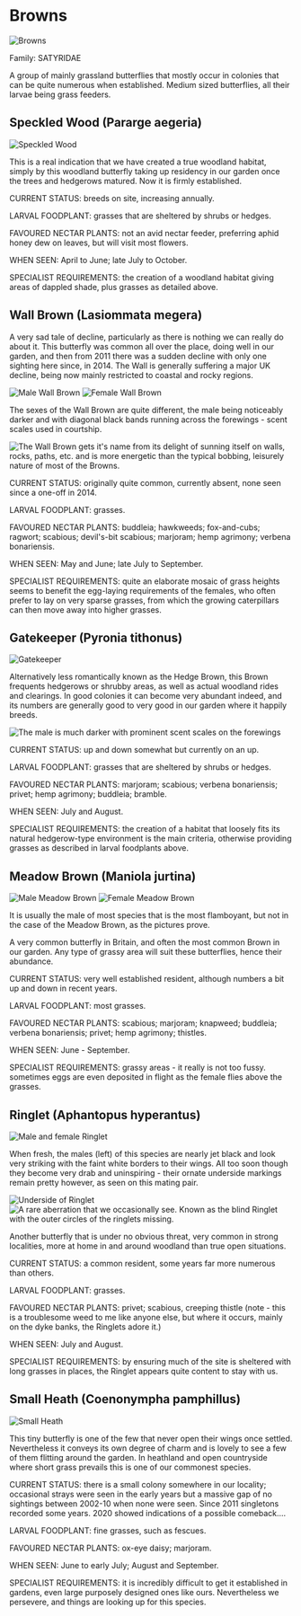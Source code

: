 Browns
======

![Browns](/asset/photo/Browns%202.jpg)

Family: SATYRIDAE

A group of mainly grassland butterflies that mostly occur in colonies that can be quite numerous when established. Medium sized butterflies, all their larvae being grass feeders.

Speckled Wood (Pararge aegeria)
-------------------------------

![Speckled Wood](/asset/photo/Speckled%20Wood%202.jpg)

This is a real indication that we have created a true woodland habitat, simply by this woodland butterfly taking up residency in our garden once the trees and hedgerows matured. Now it is firmly established.

CURRENT STATUS: breeds on site, increasing annually.

LARVAL FOODPLANT: grasses that are sheltered by shrubs or hedges.

FAVOURED NECTAR PLANTS: not an avid nectar feeder, preferring aphid honey dew on leaves, but will visit most flowers.

WHEN SEEN: April to June; late July to October.

SPECIALIST REQUIREMENTS: the creation of a woodland habitat giving areas of dappled shade, plus grasses as detailed above.

Wall Brown (Lasiommata megera)
------------------------------

A very sad tale of decline, particularly as there is nothing we can really do about it. This butterfly was common all over the place, doing well in our garden, and then from 2011 there was a sudden decline with only one sighting here since, in 2014. The Wall is generally suffering a major UK decline, being now mainly restricted to coastal and rocky regions.

![Male Wall Brown](/asset/photo/Wall%20Brown%20male.jpg) ![Female Wall Brown](/asset/photo/Wall%20Brown%20female.jpg)

The sexes of the Wall Brown are quite different, the male being noticeably darker and with diagonal black bands running across the forewings - scent scales used in courtship. 

![The Wall Brown gets it's name from its delight of sunning itself on walls, rocks, paths, etc. and is more energetic than the typical bobbing, leisurely nature of most of the Browns.](/asset/photo/Wall%20Brown%20basking.jpg)

CURRENT STATUS: originally quite common, currently absent, none seen since a one-off in 2014.

LARVAL FOODPLANT: grasses.

FAVOURED NECTAR PLANTS: buddleia; hawkweeds; fox-and-cubs; ragwort; scabious; devil's-bit scabious; marjoram; hemp agrimony; verbena bonariensis.

WHEN SEEN: May and June; late July to September.

SPECIALIST REQUIREMENTS: quite an elaborate mosaic of grass heights seems to benefit the egg-laying requirements of the females, who often prefer to lay on very sparse grasses, from which the growing caterpillars can then move away into higher grasses.

Gatekeeper (Pyronia tithonus)
-----------------------------

![Gatekeeper](/asset/photo/Gatekeeper.jpg) 

Alternatively less romantically known as the Hedge Brown, this Brown frequents hedgerows or shrubby areas, as well as actual woodland rides and clearings. In good colonies it can become very abundant indeed, and its numbers are generally good to very good in our garden where it happily breeds.

![The male is much darker with prominent scent scales on the forewings](/asset/photo/Gatekeeper%20male%20and%20female.jpg)

CURRENT STATUS: up and down somewhat but currently on an up.

LARVAL FOODPLANT: grasses that are sheltered by shrubs or hedges.

FAVOURED NECTAR PLANTS: marjoram; scabious; verbena bonariensis; privet; hemp agrimony; buddleia; bramble.

WHEN SEEN: July and August.

SPECIALIST REQUIREMENTS: the creation of a habitat that loosely fits its natural hedgerow-type environment is the main criteria, otherwise providing grasses as described in larval foodplants above.

Meadow Brown (Maniola jurtina)
------------------------------

![Male Meadow Brown](/asset/photo/Meadow%20Brown%20male.jpg) ![Female Meadow Brown](/asset/photo/Meadow%20Brown%20female.jpg)

It is usually the male of most species that is the most flamboyant, but not in the case of the Meadow Brown,  as the pictures prove.

A very common butterfly in Britain, and often the most common Brown in our garden. Any type of grassy area will suit these butterflies, hence their abundance.

CURRENT STATUS: very well established resident, although numbers a bit up and down in recent years.

LARVAL FOODPLANT: most grasses.

FAVOURED NECTAR PLANTS: scabious; marjoram; knapweed; buddleia; verbena bonariensis; privet; hemp agrimony; thistles.

WHEN SEEN: June - September.

SPECIALIST REQUIREMENTS: grassy areas - it really is not too fussy. sometimes eggs are even deposited in flight as the female flies above the grasses.

Ringlet (Aphantopus hyperantus)
-------------------------------

![Male and female Ringlet](/asset/photo/Ringlets%20male%20and%20female.jpg)

When fresh, the males (left) of this species are nearly jet black and look very striking with the faint white borders to their wings. All too soon though they become very drab and uninspiring - their ornate underside markings remain pretty however, as seen on this mating pair. 

![Underside of Ringlet](/asset/photo/Ringlet%20und.jpg) ![A rare aberration that we occasionally see. Known as the blind Ringlet with the outer circles of the ringlets missing.](/asset/photo/blind%20Ringlet.jpg)

Another butterfly that is under no obvious threat, very common in strong localities, more at home in and around woodland than true open situations. 

CURRENT STATUS: a common resident, some years far more numerous than others.

LARVAL FOODPLANT: grasses.

FAVOURED NECTAR PLANTS: privet; scabious, creeping thistle (note - this is a troublesome weed to me like anyone else, but where it occurs, mainly on the dyke banks, the Ringlets adore it.)

WHEN SEEN: July and August.

SPECIALIST REQUIREMENTS: by ensuring much of the site is sheltered with long grasses in places, the Ringlet appears quite content to stay with us.

Small Heath (Coenonympha pamphillus)
------------------------------------

![Small Heath](/asset/photo/Small%20Heath.jpg)

This tiny butterfly is one of the few that never open their wings once settled. Nevertheless it conveys its own degree of charm and is lovely to see a few of them flitting around the garden. In heathland and open countryside where short grass prevails this is one of our commonest species.

CURRENT STATUS: there is a small colony somewhere in our locality; occasional strays were seen in the early years but a  massive gap of no sightings between 2002-10 when none were seen. Since 2011 singletons recorded some years. 2020 showed indications of a possible comeback....

LARVAL FOODPLANT: fine grasses, such as fescues.

FAVOURED NECTAR PLANTS: ox-eye daisy; marjoram.

WHEN SEEN: June to early July; August and September.

SPECIALIST REQUIREMENTS: it is incredibly difficult to get it established in gardens, even large purposely designed ones like ours. Nevertheless we persevere, and things are looking up for this species.
